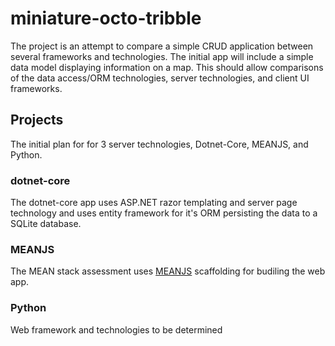 # miniature-octo-tribble
The project is an attempt to compare a simple CRUD application between several frameworks
and technologies.  The initial app will include a simple data model displaying information
on a map.  This should allow comparisons of the data access/ORM technologies, server
technologies, and client UI frameworks. 

## Projects
The initial plan for for 3 server technologies, Dotnet-Core, MEANJS, and Python.

### dotnet-core
The dotnet-core app uses ASP.NET razor templating and server page technology and uses
entity framework for it's ORM persisting the data to a SQLite database.

### MEANJS
The MEAN stack assessment uses [MEANJS](http://meanjs.org) scaffolding for budiling the
web app.


### Python
Web framework and technologies to be determined
